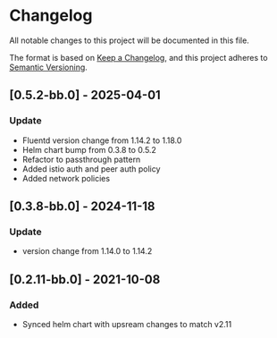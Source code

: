# Changelog

All notable changes to this project will be documented in this file.

The format is based on [Keep a Changelog](https://keepachangelog.com/en/1.0.0/),
and this project adheres to [Semantic Versioning](https://semver.org/spec/v2.0.0.html).

## [0.5.2-bb.0] - 2025-04-01
### Update
 - Fluentd version change from 1.14.2 to 1.18.0
 - Helm chart bump from 0.3.8 to 0.5.2
 - Refactor to passthrough pattern
 - Added istio auth and peer auth policy
 - Added network policies

## [0.3.8-bb.0] - 2024-11-18
### Update
 - version change from 1.14.0 to 1.14.2

## [0.2.11-bb.0] - 2021-10-08
### Added
- Synced helm chart with upsream changes to match v2.11
